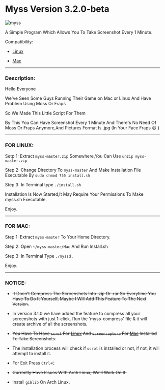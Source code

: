 # Myss Version 3.2.0-beta

![myss](http://www.tabagenworld.com/images/screenshots_logo.png)

A Simple Program Which Allows You To Take Screenshot Every 1 Minute.

 Compatibility:

* [Linux](#Linux)

* [Mac](#Mac)

---

### Description:

Hello Everyone

We've Seen Some Guys Running Their Game on Mac or Linux And Have Problem Using Moss Or Fraps

So We Made This Little Script For Them

By This You Can Have Screenshot Every 1 Minute And There's No Need Of Moss Or Fraps Anymore,And Pictures Format Is .jpg (In Your Face Fraps :smile: )

---

### FOR LINUX:

Setp 1: Extract `myss-master.zip` Somewhere,You Can Use `unzip myss-master.zip`

Step 2: Change Directory To `myss-master` And Make Installation File Executable By `sudo chmod 755 install.sh`

Step 3: In Terminal type `./install.sh`

Installation Is Now Started,It May Require Your Permissions To Make myss.sh Executable.

Enjoy.

---

### FOR MAC:

Step 1: Extract `myss-master` To Your Home Directory.

Step 2: Open `~/myss-master/Mac` And Run Install.sh

Step 3: In Terminal Type `./myssd` .

Enjoy.

---

### NOTICE:

* ~~It Doen't Compress The Screenshots Into .zip Or .rar So Everytime You Have To Do It Yourself, Maybe I Will Add This Feature To The Next Version.~~
* In version 3.1.0 we have added the feature to compress all your screenshots with just 1-click. Run the 'myss-compress' file & it will create archive of all the screenshots.

* ~~You Have To Have `scrot` For [Linux](#Linux) And `screencapture` For [Mac](#Mac) Installed To Take Screenshots.~~
* The installation process will check if `scrot` is installed or not, if not, it will attempt to install it.

* For Exit Press `Ctrl+C`

* ~~Currently Have Issues With Arch Linux, We'll Work On It.~~

* Install `giblib` On Arch Linux.
